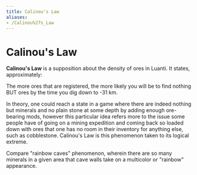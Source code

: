 ```yaml
---
title: Calinou's Law
aliases:
- /Calinou%27s_Law
---
```


# Calinou's Law
**Calinou's Law** is a supposition about the density of ores in Luanti. It states, approximately:

The more ores that are registered, the more likely you will be to find nothing BUT ores by the time you dig down to -31 km.

In theory, one could reach a state in a game where there are indeed nothing but minerals and no plain stone at some depth by adding enough ore-bearing mods, however this particular idea refers more to the issue some people have of going on a mining expedition and coming back so loaded down with ores that one has no room in their inventory for anything else, such as cobblestone. Calinou's Law is this phenomenon taken to its logical extreme.

Compare "rainbow caves" phenomenon, wherein there are so many minerals in a given area that cave walls take on a multicolor or "rainbow" appearance.